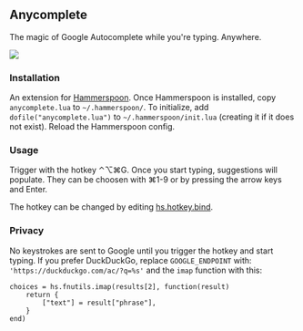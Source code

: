 ## Anycomplete

The magic of Google Autocomplete while you're typing. Anywhere.

![](http://i.imgur.com/kYoE7hs.gif)

### Installation

An extension for [Hammerspoon](http://hammerspoon.org/). Once Hammerspoon is installed, copy `anycomplete.lua` to `~/.hammerspoon/`.
To initialize, add `dofile("anycomplete.lua")` to `~/.hammerspoon/init.lua` (creating it if it does not exist). Reload the Hammerspoon config.

### Usage

Trigger with the hotkey ⌃⌥⌘G. Once you start typing, suggestions will populate.
They can be choosen with ⌘1-9 or by pressing the arrow keys and Enter.

The hotkey can be changed by editing [hs.hotkey.bind](https://github.com/nathancahill/hammerspoon-config/blob/master/anycomplete.lua#L5).

### Privacy

No keystrokes are sent to Google until you trigger the hotkey and start typing. If you prefer DuckDuckGo, replace `GOOGLE_ENDPOINT` with:
`'https://duckduckgo.com/ac/?q=%s'` and the `imap` function with this:

```
choices = hs.fnutils.imap(results[2], function(result)
    return {
        ["text"] = result["phrase"],
    }
end)
```
